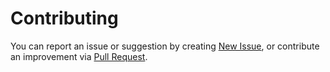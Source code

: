 # Contributing

You can report an issue or suggestion by creating [New Issue](https://github.com/zhukovdm/web-crawler/issues/new), or contribute an improvement via [Pull Request](https://github.com/zhukovdm/web-crawler/pulls).
